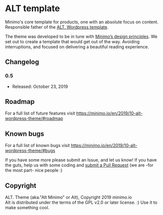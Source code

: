 # ALT template
Minimo's core template for products, one with an absolute focus on content.
Responsible father of the [ALT. Wordpress template](https://github.com/minimo-io/alt-wordpress-theme).

The theme was developed to be in tune with [Mínimo’s design principles](https://minimo.io/en/manifest/).
We set out to create a template that would get out of the way. Avoiding interruptions, and focused on delivering a beautiful reading experience.


## Changelog

### 0.5
* Released: October 23, 2019

## Roadmap
For a full list of future features visit https://minimo.io/en/2019/10-alt-wordpress-theme/#roadmap

## Known bugs
For a full list of known bugs visit https://minimo.io/en/2019/10-alt-wordpress-theme/#bugs

If you have some more please submit an Issue, and let us know! If you have the guts, help us with some coding and [submit a Pull Request](https://github.com/minimo-io/alt-wordpress-theme/pulls) (we are -for the most part- nice people :)

## Copyright

ALT. Theme (aka."Alt Minimo" or Alt), Copyright 2019 minimo.io
<br>
Alt is distributed under the terms of the GPL v2.0 or later license. :) Use it to make something cool.
